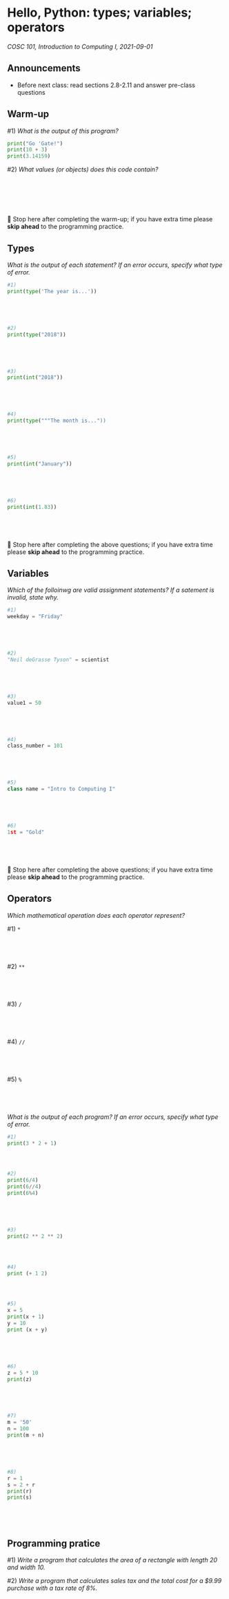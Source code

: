 # Hello, Python: types; variables; operators
_COSC 101, Introduction to Computing I, 2021-09-01_

## Announcements
* Before next class: read sections 2.8-2.11 and answer pre-class questions

## Warm-up
\#1) _What is the output of this program?_


```python
print("Go 'Gate!")
print(10 + 3)
print(3.14159)
```

\#2) _What values (or objects) does this code contain?_

<p style="height:5em;"></p>

🛑 Stop here after completing the warm-up; if you have extra time please **skip ahead** to the programming practice.

## Types

_What is the output of each statement? If an error occurs, specify what type of error._


```python
#1)
print(type('The year is...'))
```

<p style="height:3em;"></p>


```python
#2)
print(type("2018"))
```

<p style="height:3em;"></p>


```python
#3)
print(int("2018"))
```

<p style="height:3em;"></p>


```python
#4)
print(type("""The month is..."))
```

<p style="height:3em;"></p>


```python
#5)
print(int("January"))
```

<p style="height:3em;"></p>


```python
#6)
print(int(1.83))
```

<p style="height:3em;"></p>

🛑 Stop here after completing the above questions; if you have extra time please **skip ahead** to the programming practice.

## Variables

_Which of the folloinwg are valid assignment statements? If a satement is invalid, state why._


```python
#1)
weekday = "Friday"
```

<p style="height:3em;"></p>


```python
#2)
"Neil deGrasse Tyson" = scientist
```

<p style="height:3em;"></p>


```python
#3)
value1 = 50
```

<p style="height:3em;"></p>


```python
#4)
class_number = 101
```

<p style="height:3em;"></p>


```python
#5)
class name = "Intro to Computing I"
```

<p style="height:3em;"></p>


```python
#6)
1st = "Gold"
```

<p style="height:3em;"></p>

🛑 Stop here after completing the above questions; if you have extra time please **skip ahead** to the programming practice.

## Operators

_Which mathematical operation does each operator represent?_

\#1) `*`

<p style="height:3em;"></p>

\#2) `**`

<p style="height:3em;"></p>

\#3) `/`

<p style="height:3em;"></p>

\#4) `//`

<p style="height:3em;"></p>

\#5) `%`

<p style="height:3em;"></p>

<p style="page-break-after:always;"></p>

_What is the output of each program? If an error occurs, specify what type of error._


```python
#1)
print(3 * 2 + 1)
```

<p style="height:2em;"></p>


```python
#2)
print(6/4)
print(6//4)
print(6%4)
```

<p style="height:3em;"></p>


```python
#3)
print(2 ** 2 ** 2)
```

<p style="height:2em;"></p>


```python
#4)
print (+ 1 2)
```

<p style="height:2em;"></p>


```python
#5)
x = 5
print(x + 1)
y = 10
print (x + y)
```

<p style="height:3em;"></p>


```python
#6)
z = 5 * 10
print(z)
```

<p style="height:3em;"></p>


```python
#7)
m = '50'
n = 100
print(m + n)
```

<p style="height:3em;"></p>


```python
#8)
r = 1
s = 2 + r
print(r)
print(s)
```

<p style="height:3em;"></p>

## Programming pratice

\#1) _Write a program that calculates the area of a rectangle with length 20 and width 10._

\#2) _Write a program that calculates sales tax and the total cost for a $9.99 purchase with a tax rate of 8%._
